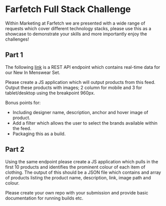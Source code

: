 # Farfetch Full Stack Challenge

Within Marketing at Farfetch we are presented with a wide range of requests which cover different technology stacks, please use this as a showcase to demonstrate your skills and more importantly enjoy the challenges!

## Part 1

The following [link](https://www.farfetch.com/uk/plpslice/listing-api/query?setId=9645&view=180&gender=Men) is a REST API endpoint which contains real-time data for our New In Menswear Set.

Please create a JS application which will output products from this feed. Output these products with images; 2 column for mobile and 3 for tablet/desktop using the breakpoint 960px.

Bonus points for:
- Including designer name, description, anchor and hover image of product.
- Add a filter which allows the user to select the brands available within the feed.
- Packaging this as a build.

## Part 2

Using the same endpoint please create a JS application which pulls in the first 10 products and identifies the prominent colour of each item of clothing. The output of this should be a JSON file which contains and array of products listing the product name, description, link, image path and colour.

Please create your own repo with your submission and provide basic documentation for running builds etc.
